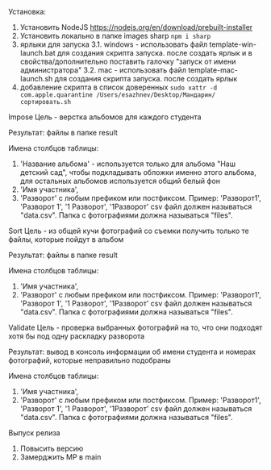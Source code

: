 Установка:
1. Установить NodeJS https://nodejs.org/en/download/prebuilt-installer
2. Установить локально в папке images sharp `npm i sharp`
3. ярлыки для запуска
3.1. windows - использовать файл template-win-launch.bat для создания скрипта запуска. после создать ярлык и в свойства/дополнительно поставить галочку "запуск от имени администратора"
3.2. mac - использовать файл template-mac-launch.sh для создания скрипта запуска. после создать ярлык
4. добавление скрипта в список доверенных `sudo xattr -d com.apple.quarantine /Users/esazhnev/Desktop/Мандарин/сортировать.sh`

Impose
Цель - верстка альбомов для каждого студента

Результат: файлы в папке result

Имена столбцов таблицы:
1. 'Название альбома' - используется только для альбома "Наш детский сад", чтобы подкладывать обложки именно этого альбома, для остальных альбомов используется общий белый фон
2. 'Имя участника',
3. 'Разворот' с любым префиком или постфиксом. Пример: 'Разворот1', 'Разворот 1', '1 Разворот', '1Разворот'
csv файл должен называться "data.csv". 
Папка с фотографиями должна называться "files".


Sort
Цель - из общей кучи фотографий со съемки получить только те файлы, которые пойдут в альбом

Результат: файлы в папке result

Имена столбцов таблицы:
1. 'Имя участника',
2. 'Разворот' с любым префиком или постфиксом. Пример: 'Разворот1', 'Разворот 1', '1 Разворот', '1Разворот'
csv файл должен называться "data.csv". 
Папка с фотографиями должна называться "files".


Validate
Цель - проверка выбранных фотографий на то, что они подходят хотя бы под одну раскладку разворота

Результат: вывод в консоль информации об имени студента и номерах фотографий, которые неправильно подобраны

Имена столбцов таблицы:
1. 'Имя участника',
2. 'Разворот' с любым префиком или постфиксом. Пример: 'Разворот1', 'Разворот 1', '1 Разворот', '1Разворот'
csv файл должен называться "data.csv". 
Папка с фотографиями должна называться "files".


Выпуск релиза
1. Повысить версию
1. Замерджить МР в main